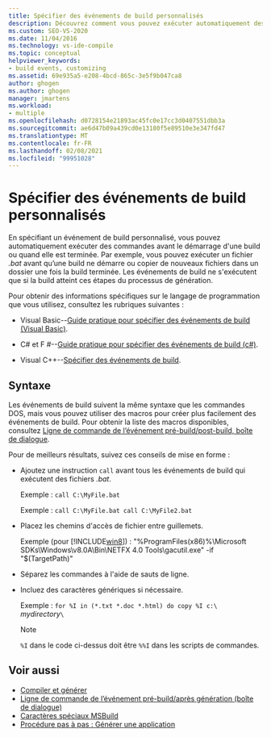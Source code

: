 ```yaml
---
title: Spécifier des événements de build personnalisés
description: Découvrez comment vous pouvez exécuter automatiquement des commandes dans Visual Studio avant le démarrage d’une génération ou une fois qu’elle est terminée.
ms.custom: SEO-VS-2020
ms.date: 11/04/2016
ms.technology: vs-ide-compile
ms.topic: conceptual
helpviewer_keywords:
- build events, customizing
ms.assetid: 69e935a5-e208-4bcd-865c-3e5f9b047ca8
author: ghogen
ms.author: ghogen
manager: jmartens
ms.workload:
- multiple
ms.openlocfilehash: d0728154e21893ac45fc0e17cc3d0407551dbb3a
ms.sourcegitcommit: ae6d47b09a439cd0e13180f5e89510e3e347fd47
ms.translationtype: MT
ms.contentlocale: fr-FR
ms.lasthandoff: 02/08/2021
ms.locfileid: "99951028"
---
```

# <a name="specify-custom-build-events-in-visual-studio"></a>Spécifier des événements de build personnalisés

En spécifiant un événement de build personnalisé, vous pouvez automatiquement exécuter des commandes avant le démarrage d'une build ou quand elle est terminée. Par exemple, vous pouvez exécuter un fichier *.bat* avant qu’une build ne démarre ou copier de nouveaux fichiers dans un dossier une fois la build terminée. Les événements de build ne s'exécutent que si la build atteint ces étapes du processus de génération.

Pour obtenir des informations spécifiques sur le langage de programmation que vous utilisez, consultez les rubriques suivantes :

- Visual Basic--[Guide pratique pour spécifier des événements de build (Visual Basic)](../ide/how-to-specify-build-events-visual-basic.md).

- C# et F #--[Guide pratique pour spécifier des événements de build (c#)](../ide/how-to-specify-build-events-csharp.md).

- Visual C++--[Spécifier des événements de build](/cpp/build/specifying-build-events).

## <a name="syntax"></a>Syntaxe

Les événements de build suivent la même syntaxe que les commandes DOS, mais vous pouvez utiliser des macros pour créer plus facilement des événements de build. Pour obtenir la liste des macros disponibles, consultez [Ligne de commande de l’événement pré-build/post-build, boîte de dialogue](../ide/reference/pre-build-event-post-build-event-command-line-dialog-box.md).

Pour de meilleurs résultats, suivez ces conseils de mise en forme :

- Ajoutez une instruction `call` avant tous les événements de build qui exécutent des fichiers *.bat*.

   Exemple : `call C:\MyFile.bat`

   Exemple : `call C:\MyFile.bat call C:\MyFile2.bat`

- Placez les chemins d'accès de fichier entre guillemets.

   Exemple (pour [!INCLUDE[win8](../debugger/includes/win8_md.md)]) : "%ProgramFiles(x86)%\Microsoft SDKs\Windows\v8.0A\Bin\NETFX 4.0 Tools\gacutil.exe" -if "$(TargetPath)"

- Séparez les commandes à l'aide de sauts de ligne.

- Incluez des caractères génériques si nécessaire.

   Exemple : `for %I in (*.txt *.doc *.html) do copy %I c:\` *mydirectory*`\`

  > [!NOTE]
  > `%I` dans le code ci-dessus doit être `%%I` dans les scripts de commandes.

## <a name="see-also"></a>Voir aussi

- [Compiler et générer](../ide/compiling-and-building-in-visual-studio.md)
- [Ligne de commande de l’événement pré-build/après génération (boîte de dialogue)](../ide/reference/pre-build-event-post-build-event-command-line-dialog-box.md)
- [Caractères spéciaux MSBuild](../msbuild/msbuild-special-characters.md)
- [Procédure pas à pas : Générer une application](../ide/walkthrough-building-an-application.md)
